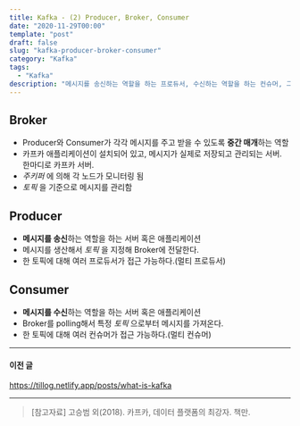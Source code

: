 ```yaml
---
title: Kafka - (2) Producer, Broker, Consumer
date: "2020-11-29T00:00"
template: "post"
draft: false
slug: "kafka-producer-broker-consumer"
category: "Kafka"
tags:
  - "Kafka"
description: "메시지를 송신하는 역할을 하는 프로듀서, 수신하는 역할을 하는 컨슈머, 그리고 그 둘 사이의 중간 매개체 역할을 하는 브로커로 이루어져있다."
---
```


## Broker
- Producer와 Consumer가 각각 메시지를 주고 받을 수 있도록 **중간 매개**하는 역할
- 카프카 애플리케이션이 설치되어 있고, 메시지가 실제로 저장되고 관리되는 서버. 한마디로 카프카 서버.
- _주키퍼_ 에 의해 각 노드가 모니터링 됨
- _토픽_ 을 기준으로 메시지를 관리함

## Producer
- **메시지를 송신**하는 역할을 하는 서버 혹은 애플리케이션
- 메시지를 생산해서 _토픽_ 을 지정해 Broker에 전달한다.
- 한 토픽에 대해 여러 프로듀서가 접근 가능하다.(멀티 프로듀서)

## Consumer
- **메시지를 수신**하는 역할을 하는 서버 혹은 애플리케이션
- Broker를 polling해서 특정 _토픽_ 으로부터 메시지를 가져온다.
- 한 토픽에 대해 여러 컨슈머가 접근 가능하다.(멀티 컨슈머)

---

#### 이전 글
https://tillog.netlify.app/posts/what-is-kafka

---

> [참고자료]
> 고승범 외(2018). 카프카, 데이터 플랫폼의 최강자. 책만.  
